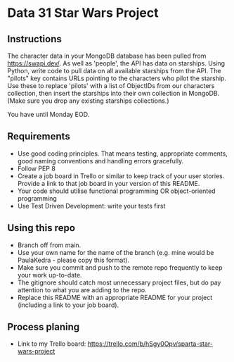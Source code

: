 # Data 31 Star Wars Project

## Instructions

The character data in your MongoDB database has been pulled from https://swapi.dev/.
As well as 'people', the API has data on starships.
Using Python, write code to pull data on all available starships from the API.
The "pilots" key contains URLs pointing to the characters who pilot the starship.
Use these to replace 'pilots' with a list of ObjectIDs from our characters collection, then insert the starships into their own collection in MongoDB.
(Make sure you drop any existing starships collections.)

You have until Monday EOD.

## Requirements

- Use good coding principles.  That means testing, appropriate comments, good naming conventions and handling errors gracefully.
- Follow PEP 8
- Create a job board in Trello or similar to keep track of your user stories.  Provide a link to that job board in your version of this README.
- Your code should utilise functional programming OR object-oriented programming
- Use Test Driven Development: write your tests first

## Using this repo

- Branch off from main.
- Use your own name for the name of the branch (e.g. mine would be PaulaKedra - please copy this format).
- Make sure you commit and push to the remote repo frequently to keep your work up-to-date.
- The gitignore should catch most unnecessary project files, but do pay attention to what you are adding to the repo.
- Replace this README with an appropriate README for your project (including a link to your job board).

## Process planing
- Link to my Trello board: https://trello.com/b/hSgy0Opv/sparta-star-wars-project
